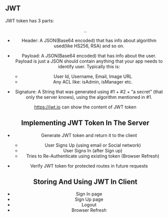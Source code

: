 ## JWT
JWT token has 3 parts: <header>.<payload>.<signature>

- Header: A JSON(Base64 encoded) that has info about algorithm used(like HS256, RSA) and so on.

- Payload: A JSON(Base64 encoded) that has info about the user. Payload is just a JSON should contain anything that your app needs to identify user.
Typically this is:
    - User Id, Username, Email, Image URL
    - Any ACL like: isAdmin, isManager etc.

- Signature: A String that was generated using #1 + #2 + “a secret” (that only the server knows), using the algorithm mentioned in #1.


https://jwt.io can show the content of JWT token 


## Implementing JWT Token In The Server
- Generate JWT token and return it to the client
    - User Signs Up (using email or Social network)
    - User Signs In (after Sign up)
    - Tries to Re-Authenticate using existing token (Browser Refresh)

- Verify JWT token for protected routes in future requests

## Storing And Using JWT In Client 
- Sign In page
- Sign Up page
- Logout
- Browser Refresh